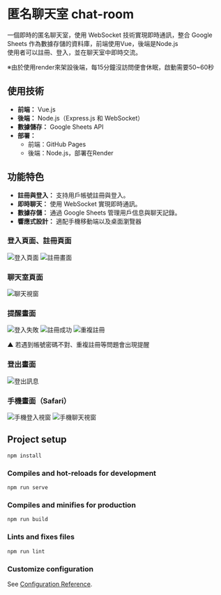 # 匿名聊天室 chat-room
一個即時的匿名聊天室，使用 WebSocket 技術實現即時通訊，整合 Google Sheets 作為數據存儲的資料庫，前端使用Vue，後端是Node.js <br>
使用者可以註冊、登入，並在聊天室中即時交流。

※由於使用render來架設後端，每15分鐘沒訪問便會休眠，啟動需要50~60秒 <br>

## 使用技術
- **前端：** Vue.js
- **後端：** Node.js（Express.js 和 WebSocket）
- **數據儲存：** Google Sheets API
- **部署：**
  - 前端：GitHub Pages
  - 後端：Node.js，部署在Render

## 功能特色
- **註冊與登入：** 支持用戶帳號註冊與登入。
- **即時聊天：** 使用 WebSocket 實現即時通訊。
- **數據存儲：** 通過 Google Sheets 管理用戶信息與聊天記錄。
- **響應式設計：** 適配手機移動端以及桌面瀏覽器
  

### 登入頁面、註冊頁面
![登入頁面](https://github.com/Jasonwen1512/chat-room/blob/main/chatroom%E5%9C%96%E7%89%87/%E7%99%BB%E5%85%A5%E7%95%AB%E9%9D%A2.png)
![註冊畫面](https://github.com/Jasonwen1512/chat-room/blob/main/chatroom%E5%9C%96%E7%89%87/%E8%A8%BB%E5%86%8A%E7%95%AB%E9%9D%A2.png)

### 聊天室頁面
![聊天視窗](https://github.com/Jasonwen1512/chat-room/blob/main/chatroom%E5%9C%96%E7%89%87/%E8%81%8A%E5%A4%A9%E8%A6%96%E7%AA%97.png)

### 提醒畫面
![登入失敗](https://github.com/Jasonwen1512/chat-room/blob/main/chatroom%E5%9C%96%E7%89%87/%E7%99%BB%E5%85%A5%E5%A4%B1%E6%95%97.png)
![註冊成功](https://github.com/Jasonwen1512/chat-room/blob/main/chatroom%E5%9C%96%E7%89%87/%E8%A8%BB%E5%86%8A%E6%88%90%E5%8A%9F.png)
![重複註冊](https://github.com/Jasonwen1512/chat-room/blob/main/chatroom%E5%9C%96%E7%89%87/%E9%87%8D%E8%A4%87%E8%A8%BB%E5%86%8A.png)

▲ 若遇到帳號密碼不對、重複註冊等問題會出現提醒

### 登出畫面
![登出訊息](https://github.com/Jasonwen1512/chat-room/blob/main/chatroom%E5%9C%96%E7%89%87/%E7%99%BB%E5%87%BA%E8%A8%8A%E6%81%AF.png)

### 手機畫面（Safari）
![手機登入視窗](https://github.com/Jasonwen1512/chat-room/blob/main/chatroom%E5%9C%96%E7%89%87/%E7%99%BB%E5%85%A5%E8%A6%96%E7%AA%97%EF%BC%88%E6%89%8B%E6%A9%9F%EF%BC%89.jpg)
![手機聊天視窗](https://github.com/Jasonwen1512/chat-room/blob/main/chatroom%E5%9C%96%E7%89%87/%E8%81%8A%E5%A4%A9%E8%A6%96%E7%AA%97%EF%BC%88%E6%89%8B%E6%A9%9F%EF%BC%89.jpg)



## Project setup
```
npm install
```

### Compiles and hot-reloads for development
```
npm run serve
```

### Compiles and minifies for production
```
npm run build
```

### Lints and fixes files
```
npm run lint
```

### Customize configuration
See [Configuration Reference](https://cli.vuejs.org/config/).
